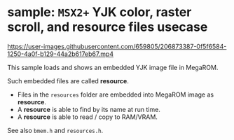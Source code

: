 # sample: `MSX2+` YJK color, raster scroll, and resource files usecase

<https://user-images.githubusercontent.com/659805/206873387-0f5f6584-1250-4a0f-b129-44a2b617eb67.mp4>

This sample loads and shows an embedded YJK image file in MegaROM.

Such embedded files are called **resource**.

- Files in the `resources` folder are embedded into MegaROM image as
  **resource**.
- A **resource** is able to find by its name at run time.
- A **resource** is able to read / copy to RAM/VRAM.

See also `bmem.h` and `resources.h`.
